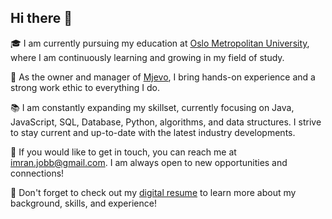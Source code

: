 <!-- Welcome section -->
<h2>Hi there 👋</h2>

<!-- Education -->
<p>
  🎓 I am currently pursuing my education at <a href="https://www.oslomet.no/">Oslo Metropolitan University</a>, where I am continuously learning and growing in my field of study.
</p>

<!-- Work -->
<p>
  💼 As the owner and manager of <a href="https://www.mjevo.no/">Mjevo</a>, I bring hands-on experience and a strong work ethic to everything I do.
</p>

<!-- Learning -->
<p>
  📚 I am constantly expanding my skillset, currently focusing on Java, JavaScript, SQL, Database, Python, algorithms, and data structures. I strive to stay current and up-to-date with the latest industry developments.
</p>

<!-- Contact -->
<p>
  📧 If you would like to get in touch, you can reach me at <a href="mailto:imran.jobb@gmail.com">imran.jobb@gmail.com</a>. I am always open to new opportunities and connections!
</p>

<!-- Digital resume -->
<p>
  📜 Don't forget to check out my <a href="https://aliimrananjum.github.io/Digital_Resume/">digital resume</a> to learn more about my background, skills, and experience!
</p>
